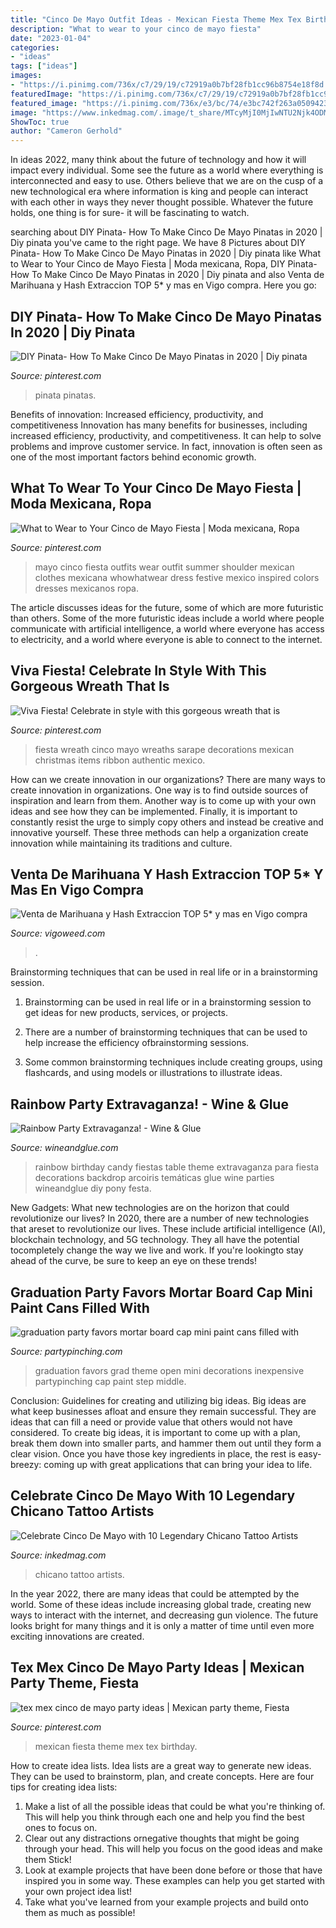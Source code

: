 ```yaml
---
title: "Cinco De Mayo Outfit Ideas - Mexican Fiesta Theme Mex Tex Birthday"
description: "What to wear to your cinco de mayo fiesta"
date: "2023-01-04"
categories:
- "ideas"
tags: ["ideas"]
images:
- "https://i.pinimg.com/736x/c7/29/19/c72919a0b7bf28fb1cc96b8754e18f8d.jpg"
featuredImage: "https://i.pinimg.com/736x/c7/29/19/c72919a0b7bf28fb1cc96b8754e18f8d.jpg"
featured_image: "https://i.pinimg.com/736x/e3/bc/74/e3bc742f263a050942352559858a0b23.jpg"
image: "https://www.inkedmag.com/.image/t_share/MTcyMjI0MjIwNTU2Njk4ODM2/chicano-fb.jpg"
ShowToc: true
author: "Cameron Gerhold"
---
```



In ideas 2022, many think about the future of technology and how it will impact every individual. Some see the future as a world where everything is interconnected and easy to use. Others believe that we are on the cusp of a new technological era where information is king and people can interact with each other in ways they never thought possible. Whatever the future holds, one thing is for sure- it will be fascinating to watch.

	

		
searching about DIY Pinata- How To Make Cinco De Mayo Pinatas in 2020 | Diy pinata you've came to the right page. We have 8 Pictures about DIY Pinata- How To Make Cinco De Mayo Pinatas in 2020 | Diy pinata like What to Wear to Your Cinco de Mayo Fiesta | Moda mexicana, Ropa, DIY Pinata- How To Make Cinco De Mayo Pinatas in 2020 | Diy pinata and also Venta de Marihuana y Hash Extraccion TOP 5* y mas en Vigo compra. Here you go:
		
    
## DIY Pinata- How To Make Cinco De Mayo Pinatas In 2020 | Diy Pinata

<img loading=lazy src="https://i.pinimg.com/736x/a3/92/20/a39220825589e0352df922dbb1058465.jpg" onerror="this.onerror=null;this.src='https://tse2.mm.bing.net/th?id=OIP.EtN1BO1RCwAfGJUO3CUgcQHaLH&amp;pid=15.1';" alt="DIY Pinata- How To Make Cinco De Mayo Pinatas in 2020 | Diy pinata">

_Source: pinterest.com_

>pinata pinatas. 

	

Benefits of innovation: Increased efficiency, productivity, and competitiveness
Innovation has many benefits for businesses, including increased efficiency, productivity, and competitiveness. It can help to solve problems and improve customer service. In fact, innovation is often seen as one of the most important factors behind economic growth.

    
## What To Wear To Your Cinco De Mayo Fiesta | Moda Mexicana, Ropa

<img loading=lazy src="https://i.pinimg.com/736x/ba/22/57/ba225759cacbeb5e3c2ab40c6a3222e1--mexican-outfit-mexican-clothes-style.jpg" onerror="this.onerror=null;this.src='https://tse4.mm.bing.net/th?id=OIP.n_d60UT9s-GM8pvKF0S6QwHaK-&amp;pid=15.1';" alt="What to Wear to Your Cinco de Mayo Fiesta | Moda mexicana, Ropa">

_Source: pinterest.com_

>mayo cinco fiesta outfits wear outfit summer shoulder mexican clothes mexicana whowhatwear dress festive mexico inspired colors dresses mexicanos ropa. 

	

The article discusses ideas for the future, some of which are more futuristic than others. Some of the more futuristic ideas include a world where people communicate with artificial intelligence, a world where everyone has access to electricity, and a world where everyone is able to connect to the internet.

    
## Viva Fiesta! Celebrate In Style With This Gorgeous Wreath That Is

<img loading=lazy src="https://i.pinimg.com/736x/e3/bc/74/e3bc742f263a050942352559858a0b23.jpg" onerror="this.onerror=null;this.src='https://tse3.mm.bing.net/th?id=OIP.Rvko60xjNkmV_xGVuxtatgHaNt&amp;pid=15.1';" alt="Viva Fiesta! Celebrate in style with this gorgeous wreath that is">

_Source: pinterest.com_

>fiesta wreath cinco mayo wreaths sarape decorations mexican christmas items ribbon authentic mexico. 

	

How can we create innovation in our organizations?
There are many ways to create innovation in organizations. One way is to find outside sources of inspiration and learn from them. Another way is to come up with your own ideas and see how they can be implemented. Finally, it is important to constantly resist the urge to simply copy others and instead be creative and innovative yourself. These three methods can help a organization create innovation while maintaining its traditions and culture.

    
## Venta De Marihuana Y Hash Extraccion TOP 5* Y Mas En Vigo Compra

<img loading=lazy src="https://vigoweed.com/wp-content/uploads/2020/09/IMG-20200728-WA0040.jpg" onerror="this.onerror=null;this.src='https://tse2.mm.bing.net/th?id=OIP.pECiQiyUp9lH-A2BKW5X7QHaJ4&amp;pid=15.1';" alt="Venta de Marihuana y Hash Extraccion TOP 5* y mas en Vigo compra">

_Source: vigoweed.com_

>. 

	

Brainstorming techniques that can be used in real life or in a brainstorming session.
1. Brainstorming can be used in real life or in a brainstorming session to get ideas for new products, services, or projects.
2. There are a number of brainstorming techniques that can be used to help increase the efficiency ofbrainstorming sessions.

3. Some common brainstorming techniques include creating groups, using flashcards, and using models or illustrations to illustrate ideas.

    
## Rainbow Party Extravaganza! - Wine &amp; Glue

<img loading=lazy src="http://www.wineandglue.com/wp-content/uploads/2012/09/rainbow_party_candy_table.jpg" onerror="this.onerror=null;this.src='https://tse1.mm.bing.net/th?id=OIP.W8t8hqOXfp6tMJ39bHbvOgHaLh&amp;pid=15.1';" alt="Rainbow Party Extravaganza! - Wine &amp; Glue">

_Source: wineandglue.com_

>rainbow birthday candy fiestas table theme extravaganza para fiesta decorations backdrop arcoiris temáticas glue wine parties wineandglue diy pony festa. 

	

New Gadgets: What new technologies are on the horizon that could revolutionize our lives?
In 2020, there are a number of new technologies that areset to revolutionize our lives. These include artificial intelligence (AI), blockchain technology, and 5G technology. They all have the potential tocompletely change the way we live and work. If you're lookingto stay ahead of the curve, be sure to keep an eye on these trends!

    
## Graduation Party Favors Mortar Board Cap Mini Paint Cans Filled With

<img loading=lazy src="https://partypinching.com/wp-content/uploads/2016/11/g9cwater-1-1024x768.jpg" onerror="this.onerror=null;this.src='https://tse4.mm.bing.net/th?id=OIP.nO2pqUYPCsLZ4TJRJ8N3rgHaFj&amp;pid=15.1';" alt="graduation party favors mortar board cap mini paint cans filled with">

_Source: partypinching.com_

>graduation favors grad theme open mini decorations inexpensive partypinching cap paint step middle. 

	

Conclusion: Guidelines for creating and utilizing big ideas.
Big ideas are what keep businesses afloat and ensure they remain successful. They are ideas that can fill a need or provide value that others would not have considered. To create big ideas, it is important to come up with a plan, break them down into smaller parts, and hammer them out until they form a clear vision. Once you have those key ingredients in place, the rest is easy- breezy: coming up with great applications that can bring your idea to life.

    
## Celebrate Cinco De Mayo With 10 Legendary Chicano Tattoo Artists

<img loading=lazy src="https://www.inkedmag.com/.image/t_share/MTcyMjI0MjIwNTU2Njk4ODM2/chicano-fb.jpg" onerror="this.onerror=null;this.src='https://tse1.mm.bing.net/th?id=OIP.2-JnMTQeMUg7xao0wtTKvQHaD4&amp;pid=15.1';" alt="Celebrate Cinco De Mayo with 10 Legendary Chicano Tattoo Artists">

_Source: inkedmag.com_

>chicano tattoo artists. 

	

In the year 2022, there are many ideas that could be attempted by the world. Some of these ideas include increasing global trade, creating new ways to interact with the internet, and decreasing gun violence. The future looks bright for many things and it is only a matter of time until even more exciting innovations are created.

    
## Tex Mex Cinco De Mayo Party Ideas | Mexican Party Theme, Fiesta

<img loading=lazy src="https://i.pinimg.com/736x/c7/29/19/c72919a0b7bf28fb1cc96b8754e18f8d.jpg" onerror="this.onerror=null;this.src='https://tse2.mm.bing.net/th?id=OIP.w227QdQjBte1fD3g-0EpTwHaJ3&amp;pid=15.1';" alt="tex mex cinco de mayo party ideas | Mexican party theme, Fiesta">

_Source: pinterest.com_

>mexican fiesta theme mex tex birthday. 

	

How to create idea lists.
Idea lists are a great way to generate new ideas. They can be used to brainstorm, plan, and create concepts. Here are four tips for creating idea lists:
1. Make a list of all the possible ideas that could be what you're thinking of. This will help you think through each one and help you find the best ones to focus on.
2. Clear out any distractions ornegative thoughts that might be going through your head. This will help you focus on the good ideas and make them Stick!
3. Look at example projects that have been done before or those that have inspired you in some way. These examples can help you get started with your own project idea list!
4. Take what you've learned from your example projects and build onto them as much as possible!

